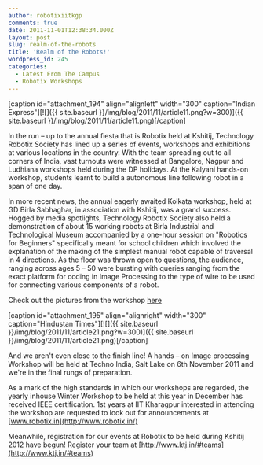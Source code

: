```yaml
---
author: robotixiitkgp
comments: true
date: 2011-11-01T12:38:34.000Z
layout: post
slug: realm-of-the-robots
title: 'Realm of the Robots!'
wordpress_id: 245
categories:
  - Latest From The Campus
  - Robotix Workshops
---
```


[caption id="attachment_194" align="alignleft" width="300" caption="Indian Express"][![]({{ site.baseurl }}/img/blog/2011/11/article11.png?w=300)]({{ site.baseurl }}/img/blog/2011/11/article11.png)[/caption]

In the run – up to the annual fiesta that is Robotix held at Kshitij, Technology Robotix Society has lined up a series of events, workshops and exhibitions at various locations in the country.  With the team spreading out to all corners of India, vast turnouts were witnessed at Bangalore, Nagpur and Ludhiana workshops held during the DP holidays. At the Kalyani hands-on workshop, students learnt to build a  autonomous line following robot in a span of one day.

In more recent news, the annual eagerly awaited Kolkata workshop, held at GD Birla Sabhaghar, in association with Kshitij, was a grand success. Hogged by media spotlights, Technology Robotix Society also held a demonstration of about 15 working robots at Birla Industrial and Technological Museum accompanied by a one-hour session on "Robotics for Beginners" specifically meant for school children which involved the explanation of the making of the simplest manual robot capable of traversal in 4 directions. As the floor was thrown open to questions, the audience, ranging across ages 5 – 50 were bursting with queries ranging from the exact platform for coding in Image Processing to the type of wire to be used for connecting various components of a robot.

Check out the pictures from the workshop [here](http://robotix.in/node/901)

[caption id="attachment_195" align="alignright" width="300" caption="Hindustan Times"][![]({{ site.baseurl }}/img/blog/2011/11/article21.png?w=300)]({{ site.baseurl }}/img/blog/2011/11/article21.png)[/caption]

And we aren't even close to the finish line! A hands – on Image processing Workshop will be held at Techno India, Salt Lake on 6th November 2011 and we're in the final rungs of preparation.

As a mark of the high standards in which our workshops are regarded, the yearly inhouse Winter Workshop to be held at this year in December has received IEEE certification. 1st years at IIT Kharagpur interested in attending the workshop are requested to look out for announcements at [www.robotix.in](http://www.robotix.in/)

Meanwhile, registration for our events at Robotix to be held during Kshitij 2012 have begun! Register your team at [http://www.ktj.in/#teams](http://www.ktj.in/#teams)
